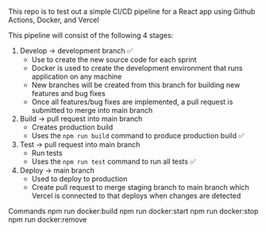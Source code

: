 This repo is to test out a simple CI/CD pipeline for a React app using Github Actions, Docker, and Vercel

This pipeline will consist of the following 4 stages:
1. Develop → development branch  ✅
    - Use to create the new source code for each sprint
    - Docker is used to create the development environment that runs application on any machine 
    - New branches will be created from this branch for building new features and bug fixes 
    - Once all features/bug fixes are implemented, a pull request is submitted to merge into main branch 
2. Build → pull request into main branch 
    - Creates production build
    - Uses the `npm run build` command to produce production build ✅
3. Test → pull request into main branch
    - Run tests
    - Uses the `npm run test` command to run all tests ✅
4. Deploy → main branch
    - Used to deploy to production
    - Create pull request to merge staging branch to main branch which Vercel is connected to that deploys when changes are detected


Commands
npm run docker:build
npm run docker:start
npm run docker:stop
npm run docker:remove